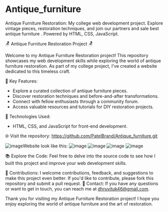# Antique_furniture
Antique Furniture Restoration: My college web development project. Explore vintage pieces, restoration techniques, and join our partners and sale best antique furniture . Powered by HTML, CSS, JavaScript.


🪑 Antique Furniture Restoration Project 🪑

Welcome to my Antique Furniture Restoration project! This repository showcases my web development skills while exploring the world of antique furniture restoration. As part of my college project, I've created a website dedicated to this timeless craft.

🌟 Key Features:
- Explore a curated collection of antique furniture pieces.
- Discover restoration techniques and before-and-after transformations.
- Connect with fellow enthusiasts through a community forum.
- Access valuable resources and tutorials for DIY restoration projects.

🚀 Technologies Used:
- HTML, CSS, and JavaScript for front-end development.

🌐 Visit the repository:
https://github.com/PatelBrand/Antique_furniture.git

![image](https://github.com/PatelBrand/Antique_furniture/assets/126172506/af449977-9f7a-4518-96b4-635a82cd2ecc)Website look like this: 
![image](https://github.com/PatelBrand/Antique_furniture/assets/126172506/fb839e05-b933-4771-8c41-17233c6b4f5d)
![image](https://github.com/PatelBrand/Antique_furniture/assets/126172506/a0f34ca1-c79f-4f68-af40-e19bc8d49b56)
![image](https://github.com/PatelBrand/Antique_furniture/assets/126172506/2f2925c4-d1dd-408c-8859-baa96b1021c6)
![image](https://github.com/PatelBrand/Antique_furniture/assets/126172506/43a3115e-1e31-4a96-8c0c-9abc3ed492a6)



📚 Explore the Code:
Feel free to delve into the source code to see how I built this project and improve your web development skills.

🙌 Contributions:
I welcome contributions, feedback, and suggestions to make this project even better. If you'd like to contribute, please fork this repository and submit a pull request.
📧 Contact:
If you have any questions or want to get in touch, you can reach me at dhruvituk46@gmail.com.

Thank you for visiting my Antique Furniture Restoration project! I hope you enjoy exploring the world of antique furniture and the art of restoration.
